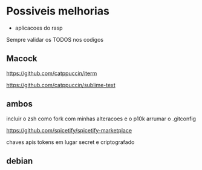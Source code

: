# Possiveis melhorias

- aplicacoes do rasp

Sempre validar os TODOS nos codigos

## Macock

https://github.com/catppuccin/iterm

https://github.com/catppuccin/sublime-text
## ambos

incluir o zsh como fork com minhas alteracoes
e o p10k
arrumar o .gitconfig

https://github.com/spicetify/spicetify-marketplace

chaves apis tokens em lugar secret e criptografado

## debian

